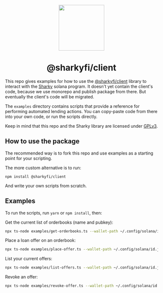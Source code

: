 <p align="center">
  <img width="auto" height="150" src="https://user-images.githubusercontent.com/377261/172073343-4b84d462-1f04-465d-9c93-cdba5b5dcdf3.png">
</p>

<h1 align="center">@sharkyfi/client</h1>

This repo gives examples for how to use the [@sharkyfi/client](https://www.npmjs.com/package/@sharkyfi/client) library to interact with the [Sharky](https://sharky.fi) solana program. It doesn't yet contain the client's code, because we use monorepo and publish package from there. But eventually the client's code will be migrated.

The `examples` directory contains scripts that provide a reference for performing automated lending actions. You can copy-paste code from there into your own code, or run the scripts directly.

Keep in mind that this repo and the Sharky library are licensed under [GPLv3](https://www.gnu.org/licenses/gpl-3.0.en.html).

## How to use the package

The recommended way is to fork this repo and use examples as a starting point for your scripting.

The more custom alternative is to run:

```
npm install @sharkyfi/client
```

And write your own scripts from scratch.

## Examples

To run the scripts, run `yarn` or `npm install`, then:

Get the current list of orderbooks (name and pubkey):

```bash
npx ts-node examples/get-orderbooks.ts --wallet-path ~/.config/solana/id.json
```

Place a loan offer on an orderbook:

```bash
npx ts-node examples/place-offer.ts --wallet-path ~/.config/solana/id.json --order-book <order-book-pubkey> --amount-sol 1
```

List your current offers:

```bash
npx ts-node examples/list-offers.ts --wallet-path ~/.config/solana/id.json
```

Revoke an offer:

```bash
npx ts-node examples/revoke-offer.ts --wallet-path ~/.config/solana/id.json --loan <loan-pubkey>
```

